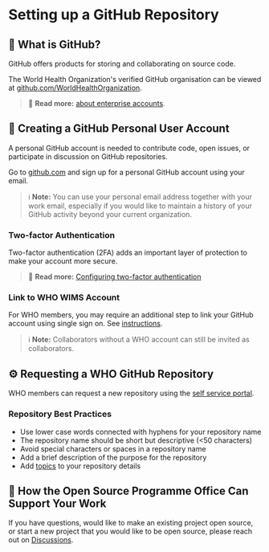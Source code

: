 # Setting up a GitHub Repository

## 🤔 What is GitHub?

GitHub offers products for storing and collaborating on source code.

The World Health Organization's verified GitHub organisation can be viewed at [github.com/WorldHealthOrganization](https://github.com/WorldHealthOrganization).

> 📖 **Read more:** [about enterprise accounts](https://docs.github.com/en/enterprise-cloud@latest/admin/overview/about-enterprise-accounts).

## 👤 Creating a GitHub Personal User Account

A personal GitHub account is needed to contribute code, open issues, or participate in discussion on GitHub repositories. 

Go to [github.com](https://github.com/) and sign up for a personal GitHub account using your email.

> ℹ **Note:** You can use your personal email address together with your work email, especially if you would like to maintain a history of your GitHub activity beyond your current organization.

### Two-factor Authentication

Two-factor authentication (2FA) adds an important layer of protection to make your account more secure.

> 📖 **Read more:** [Configuring two-factor authentication](https://docs.github.com/en/authentication/securing-your-account-with-two-factor-authentication-2fa/configuring-two-factor-authentication)

### Link to WHO WIMS Account

For WHO members, you may require an additional step to link your GitHub account using single sign on. See [instructions](https://github.com/WorldHealthOrganization/.github-private/blob/main/profile/README.MD).

> ℹ **Note:** Collaborators without a WHO account can still be invited as collaborators.

## ⚙ Requesting a WHO GitHub Repository

WHO members can request a new repository using the [self service portal](https://who.service-now.com/self_service?id=sc_cat_item&sys_id=87bc6f40db1c9090a10ba7c748961988).

### Repository Best Practices

- Use lower case words connected with hyphens for your repository name
- The repository name should be short but descriptive (<50 characters)
- Avoid special characters or spaces in a repository name
- Add a brief description of the purpose for the repository
- Add [topics](https://github.blog/2017-01-31-introducing-topics/) to your repository details

## 💬 How the Open Source Programme Office Can Support Your Work

If you have questions, would like to make an existing project open source, or start a new project that you would like to be open source, please reach out on [Discussions](https://github.com/WorldHealthOrganization/open-source-communication-channel/discussions).